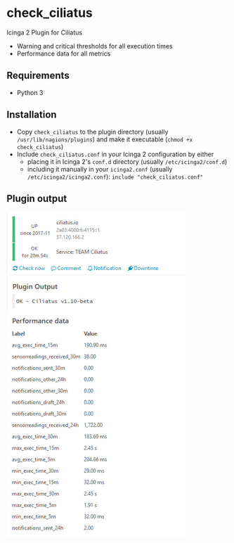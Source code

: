 # check_ciliatus
Icinga 2 Plugin for Ciliatus

* Warning and critical thresholds for all execution times
* Performance data for all metrics

## Requirements

* Python 3

## Installation

* Copy `check_ciliatus` to the plugin directory (usually `/usr/lib/nagions/plugins`) and make it executable (`chmod +x check_ciliatus`)
* Include `check_ciliatus.conf` in your Icinga 2 configuration by either
  * placing it in Icinga 2's `conf.d` directory (usually `/etc/icinga2/conf.d`)
  * including it manually in your `icinga2.conf` (usually `/etc/icinga2/icinga2.conf`): `include "check_ciliatus.conf"`

## Plugin output

![Plugin Output](plugin-output.jpg)